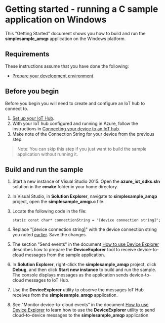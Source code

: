 # Getting started - running a C sample application on Windows

This "Getting Started" document shows you how to build and run the **simplesample_amqp** application on the Windows platform.

## Requirements

These instructions assume that you have done the following:

- [Prepare your development environment][devbox-setup]

## Before you begin
Before you begin you will need to create and configure an IoT hub to connect to.
  1. [Set up your IoT Hub][setup-iothub].
  1. With your IoT hub configured and running in Azure, follow the instructions in [Connecting your device to an IoT hub][provision-device].
  1. Make note of the Connection String for your device from the previous step.

  > Note: You can skip this step if you just want to build the sample application without running it.

## Build and run the sample

1. Start a new instance of Visual Studio 2015. Open the **azure_iot_sdks.sln** solution in the **cmake** folder in your home directory.

2. In Visual Studio, in **Solution Explorer**, navigate to **simplesample_amqp** project, open the **simplesample_amqp.c** file.

3. Locate the following code in the file:
    ```
   static const char* connectionString = "[device connection string]";
    ```
4. Replace "[device connection string]" with the device connection string you noted [earlier](#beforebegin). Save the changes.

5. The section "Send events" in the document [How to use Device Explorer](../../tools/DeviceExplorer/doc/how_to_use_device_explorer.md) describes how to prepare the **DeviceExplorer** tool to receive device-to-cloud messages from the sample application.

6. In **Solution Explorer**, right-click the **simplesample_amqp** project, click **Debug**, and then click **Start new instance** to build and run the sample. The console displays messages as the application sends device-to-cloud messages to IoT Hub.

7. Use the **DeviceExplorer** utility to observe the messages IoT Hub receives from the **simplesample_amqp** application.

8. See "Monitor device-to-cloud events" in the document [How to use Device Explorer][device-explorer] to learn how to use the **DeviceExplorer** utility to send cloud-to-device messages to the **simplesample_amqp** application.


[devbox-setup]: devbox_setup.md
[device-explorer]: ../../tools/DeviceExplorer/doc/how_to_use_device_explorer.md
[setup-iothub]: ../../doc/setup_iothub.md
[provision-device]: ./provision_device.md
